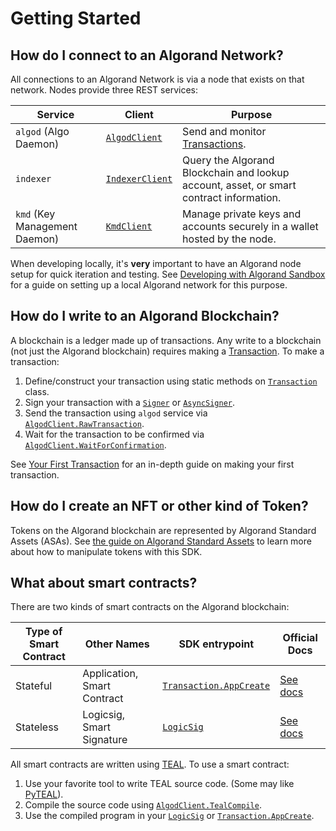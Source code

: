 # Getting Started

## How do I connect to an Algorand Network?

All connections to an Algorand Network is via a node that exists on that network. Nodes provide three REST services:

| Service                       | Client                                               | Purpose                                                                                 |
| ----------------------------- | ---------------------------------------------------- | --------------------------------------------------------------------------------------- |
| `algod` (Algo Daemon)         | [`AlgodClient`](xref:Algorand.Unity.AlgodClient)     | Send and monitor [Transactions](xref:Algorand.Unity.Transaction).                       |
| `indexer`                     | [`IndexerClient`](xref:Algorand.Unity.IndexerClient) | Query the Algorand Blockchain and lookup account, asset, or smart contract information. |
| `kmd` (Key Management Daemon) | [`KmdClient`](xref:Algorand.Unity.KmdClient)         | Manage private keys and accounts securely in a wallet hosted by the node.               |

When developing locally, it's **very** important to have an Algorand node setup for quick iteration and testing. See [Developing with Algorand Sandbox](getting_started/developing_with_sandbox.md) for a guide on setting up a local Algorand network for this purpose.

## How do I write to an Algorand Blockchain?

A blockchain is a ledger made up of transactions. Any write to a blockchain (not just the Algorand blockchain) requires making a [Transaction](xref:Algorand.Unity.Transaction). To make a transaction:

1. Define/construct your transaction using static methods on [`Transaction`](xref:Algorand.Unity.Transaction) class.
2. Sign your transaction with a [`Signer`](xref:Algorand.Unity.ISigner) or [`AsyncSigner`](xref:Algorand.Unity.IAsyncSigner).
3. Send the transaction using `algod` service via [`AlgodClient.RawTransaction`](xref:Algorand.Unity.AlgodClient.RawTransaction*).
4. Wait for the transaction to be confirmed via [`AlgodClient.WaitForConfirmation`](xref:Algorand.Unity.AlgodClient.WaitForConfirmation*).

See [Your First Transaction](getting_started/your_first_transaction.md) for an in-depth guide on making your first transaction.

## How do I create an NFT or other kind of Token?

Tokens on the Algorand blockchain are represented by Algorand Standard Assets (ASAs). See [the guide on Algorand Standard Assets](algorand_standard_assets.md) to learn more about how to manipulate tokens with this SDK.

## What about smart contracts?

There are two kinds of smart contracts on the Algorand blockchain:

| Type of Smart Contract | Other Names                 | SDK entrypoint                                                        | Official Docs                                                                                       |
| ---------------------- | --------------------------- | --------------------------------------------------------------------- | --------------------------------------------------------------------------------------------------- |
| Stateful               | Application, Smart Contract | [`Transaction.AppCreate`](xref:Algorand.Unity.Transaction.AppCreate*) | [See docs](https://developer.algorand.org/docs/get-details/dapps/smart-contracts/#smart-contracts)  |
| Stateless              | Logicsig, Smart Signature   | [`LogicSig`](xref:Algorand.Unity.LogicSig)                            | [See docs](https://developer.algorand.org/docs/get-details/dapps/smart-contracts/#smart-signatures) |

All smart contracts are written using [TEAL](https://developer.algorand.org/docs/get-details/dapps/avm/teal/). To use a smart contract:

1. Use your favorite tool to write TEAL source code. (Some may like [PyTEAL](https://pyteal.readthedocs.io/en/stable/)).
2. Compile the source code using [`AlgodClient.TealCompile`](xref:Algorand.Unity.AlgodClient.TealCompile*).
3. Use the compiled program in your [`LogicSig`](xref:Algorand.Unity.LogicSig) or [`Transaction.AppCreate`](xref:Algorand.Unity.Transaction.AppCreate*).
